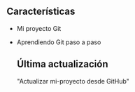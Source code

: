 
## Características

- Mi proyecto Git
- Aprendiendo Git paso a paso

  ## Última actualización
  
  "Actualizar mi-proyecto desde GitHub"
  
